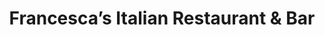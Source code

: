 ---
layout: default
title: "Francesca’s Italian Restaurant & Bar"
categories: Bars
rating: "$$$"
description: "Located on the gorgeous calm waters of Havannah Harbour only 30 minutes from Port Vila. Smart casual authentic Italian food using fresh local produce, fish & meat, cold drinks and cocktails at the bar, sun lounges & relaxation massage in private booths. Tel: 7719898 or email: francesca@shantihavannah.com.vu"
---
